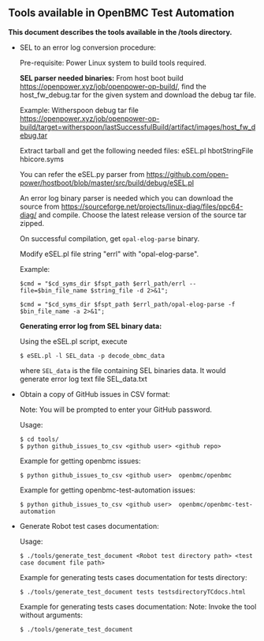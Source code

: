 ## Tools available in OpenBMC Test Automation ##

**This document describes the tools available in the /tools directory.**

* SEL to an error log conversion procedure:

    Pre-requisite: Power Linux system to build tools required.

    **SEL parser needed binaries:**
    From host boot build https://openpower.xyz/job/openpower-op-build/, find
    the host_fw_debug.tar for the given system and download the debug tar file.

    Example: Witherspoon debug tar file
    https://openpower.xyz/job/openpower-op-build/target=witherspoon/lastSuccessfulBuild/artifact/images/host_fw_debug.tar

    Extract tarball and get the following needed files:
    eSEL.pl
    hbotStringFile
    hbicore.syms

    You can refer the eSEL.py parser from https://github.com/open-power/hostboot/blob/master/src/build/debug/eSEL.pl

    An error log binary parser is needed which you can download the source from
    https://sourceforge.net/projects/linux-diag/files/ppc64-diag/ and compile.
    Choose the latest release version of the source tar zipped.

    On successful compilation, get `opal-elog-parse` binary.

    Modify eSEL.pl file string "errl" with "opal-elog-parse".

    Example:
    ```
    $cmd = "$cd_syms_dir $fspt_path $errl_path/errl --file=$bin_file_name $string_file -d 2>&1";
    ```

    ```
    $cmd = "$cd_syms_dir $fspt_path $errl_path/opal-elog-parse -f $bin_file_name -a 2>&1";
    ```

    **Generating error log from SEL binary data:**

    Using the eSEL.pl script, execute

    ```
    $ eSEL.pl -l SEL_data -p decode_obmc_data
    ```
    where `SEL_data` is the file containing SEL binaries data. It would
    generate error log text file SEL_data.txt



* Obtain a copy of GitHub issues in CSV format:

    Note: You will be prompted to enter your GitHub password.

    Usage:
    ```
    $ cd tools/
    $ python github_issues_to_csv <github user> <github repo>
    ```
    Example for getting openbmc issues:
    ```
    $ python github_issues_to_csv <github user>  openbmc/openbmc
    ```
    Example for getting openbmc-test-automation issues:
    ```
    $ python github_issues_to_csv <github user>  openbmc/openbmc-test-automation
    ```

* Generate Robot test cases documentation:

    Usage:
    ```
    $ ./tools/generate_test_document <Robot test directory path> <test case document file path>
    ```

    Example for generating tests cases documentation for tests directory:
    ```
    $ ./tools/generate_test_document tests testsdirectoryTCdocs.html
    ```

    Example for generating tests cases documentation:
    Note: Invoke the tool without arguments:
    ```
    $ ./tools/generate_test_document
    ```
